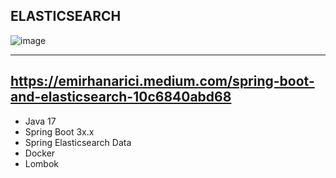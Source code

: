 ELASTICSEARCH
---

  ![image](https://github.com/emirhan190341/elasticsearch/assets/67711815/87ef4ad3-851d-4949-8e8f-c9c19d8efc74)

---
https://emirhanarici.medium.com/spring-boot-and-elasticsearch-10c6840abd68
---



- Java 17
- Spring Boot 3x.x
- Spring Elasticsearch Data
- Docker
- Lombok
